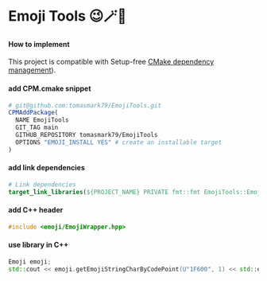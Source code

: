 # Emoji Tools 😉🪄🎯

#### How to implement
This project is compatible with Setup-free [CMake dependency management](https://github.com/cpm-cmake/CPM.cmake)).

#### add CPM.cmake snippet

```cmake
# git@github.com:tomasmark79/EmojiTools.git
CPMAddPackage(
  NAME EmojiTools
  GIT_TAG main
  GITHUB_REPOSITORY tomasmark79/EmojiTools
  OPTIONS "EMOJI_INSTALL YES" # create an installable target
)
```

#### add link dependencies

```cmake
# Link dependencies
target_link_libraries(${PROJECT_NAME} PRIVATE fmt::fmt EmojiTools::EmojiTools)
```

#### add C++ header

``` cpp
#include <emoji/EmojiWrapper.hpp>
```

#### use library in C++

```cpp
Emoji emoji;
std::cout << emoji.getEmojiStringCharByCodePoint(U"1F600", 1) << std::endl;
```